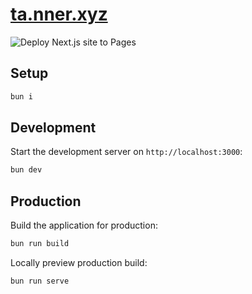 # [ta.nner.xyz](https://ta.nner.xyz)

![Deploy Next.js site to Pages](https://github.com/lightningboltemoji/ta.nner.xyz/actions/workflows/nextjs.yml/badge.svg)

## Setup

```bash
bun i
```

## Development

Start the development server on `http://localhost:3000`:

```bash
bun dev
```

## Production

Build the application for production:

```bash
bun run build
```

Locally preview production build:

```bash
bun run serve
```
